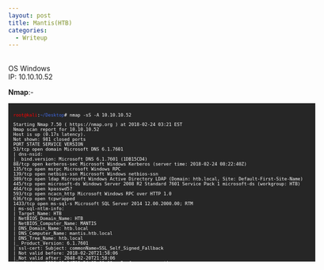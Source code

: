 ```yaml
---
layout: post
title: Mantis(HTB)
categories:
  - Writeup
---
```


<br>OS Windows
<br>IP: 10.10.10.52

**Nmap**:-
<font size="1">
<div style="height:300px;width:600px;overflow:auto;background-color:#262626;color:White;scrollbar-base-color:gold;font-family:monospace;padding:10px;">

<p><font color="red">root@kali</font>:<font color="RoyalBlue">~/Desktop</font># nmap -sS -A 10.10.10.52</p>

<p>Starting Nmap 7.50 ( https://nmap.org ) at 2018-02-24 03:21 EST
<br>Nmap scan report for 10.10.10.52
<br>Host is up (0.17s latency).
<br>Not shown: 981 closed ports
<br>PORT      STATE SERVICE      VERSION
<br>53/tcp    open  domain       Microsoft DNS 6.1.7601
<br>| dns-nsid: 
<br>|_  bind.version: Microsoft DNS 6.1.7601 (1DB15CD4)
<br>88/tcp    open  kerberos-sec Microsoft Windows Kerberos (server time: 2018-02-24 08:22:40Z)
<br>135/tcp   open  msrpc        Microsoft Windows RPC
<br>139/tcp   open  netbios-ssn  Microsoft Windows netbios-ssn
<br>389/tcp   open  ldap         Microsoft Windows Active Directory LDAP (Domain: htb.local, Site: Default-First-Site-Name)
<br>445/tcp   open  microsoft-ds Windows Server 2008 R2 Standard 7601 Service Pack 1 microsoft-ds (workgroup: HTB)
<br>464/tcp   open  kpasswd5?
<br>593/tcp   open  ncacn_http   Microsoft Windows RPC over HTTP 1.0
<br>636/tcp   open  tcpwrapped
<br>1433/tcp  open  ms-sql-s     Microsoft SQL Server 2014 12.00.2000.00; RTM
<br>| ms-sql-ntlm-info: 
<br>|   Target_Name: HTB
<br>|   NetBIOS_Domain_Name: HTB
<br>|   NetBIOS_Computer_Name: MANTIS
<br>|   DNS_Domain_Name: htb.local
<br>|   DNS_Computer_Name: mantis.htb.local
<br>|   DNS_Tree_Name: htb.local
<br>|_  Product_Version: 6.1.7601
<br>| ssl-cert: Subject: commonName=SSL_Self_Signed_Fallback
<br>| Not valid before: 2018-02-20T21:58:06
<br>|_Not valid after:  2048-02-20T21:58:06
<br>|_ssl-date: 2018-02-24T08:24:03+00:00; -2s from scanner time.
<br>3268/tcp  open  ldap         Microsoft Windows Active Directory LDAP (Domain: htb.local, Site: Default-First-Site-Name)
<br>3269/tcp  open  tcpwrapped
<br>8080/tcp  open  http         Microsoft HTTPAPI httpd 2.0 (SSDP/UPnP)
<br>|_http-server-header: Microsoft-IIS/7.5
<br>|_http-title: Tossed Salad - Blog
<br>49152/tcp open  msrpc        Microsoft Windows RPC
<br>49153/tcp open  msrpc        Microsoft Windows RPC
<br>49154/tcp open  msrpc        Microsoft Windows RPC
<br>49155/tcp open  msrpc        Microsoft Windows RPC
<br>49157/tcp open  ncacn_http   Microsoft Windows RPC over HTTP 1.0
<br>49158/tcp open  msrpc        Microsoft Windows RPC
<br>No exact OS matches for host (If you know what OS is running on it, see https://nmap.org/submit/ ).
<br>TCP/IP fingerprint:
<br>OS:SCAN(V=7.50%E=4%D=2/24%OT=53%CT=1%CU=37125%PV=Y%DS=2%DC=T%G=Y%TM=5A91217
<br>OS:F%P=i686-pc-linux-gnu)SEQ(SP=103%GCD=2%ISR=107%TI=I%CI=I%II=I%SS=S%TS=7)
<br>OS:SEQ(SP=FE%GCD=1%ISR=104%TI=I%CI=RD%TS=7)SEQ(SP=103%GCD=1%ISR=107%TI=I%TS
<br>OS:=7)OPS(O1=M54DNW8ST11%O2=M54DNW8ST11%O3=M54DNW8NNT11%O4=M54DNW8ST11%O5=M
<br>OS:54DNW8ST11%O6=M54DST11)WIN(W1=2000%W2=2000%W3=2000%W4=2000%W5=2000%W6=20
<br>OS:00)ECN(R=Y%DF=Y%T=80%W=2000%O=M54DNW8NNS%CC=N%Q=)T1(R=Y%DF=Y%T=80%S=O%A=
<br>OS:S+%F=AS%RD=0%Q=)T2(R=Y%DF=Y%T=80%W=0%S=Z%A=S%F=AR%O=%RD=0%Q=)T3(R=Y%DF=Y
<br>OS:%T=80%W=0%S=Z%A=O%F=AR%O=%RD=0%Q=)T4(R=Y%DF=Y%T=80%W=0%S=A%A=O%F=R%O=%RD
<br>OS:=0%Q=)T5(R=Y%DF=Y%T=80%W=0%S=Z%A=S+%F=AR%O=%RD=0%Q=)T6(R=Y%DF=Y%T=80%W=0
<br>OS:%S=A%A=O%F=R%O=%RD=0%Q=)T7(R=Y%DF=Y%T=80%W=0%S=Z%A=S+%F=AR%O=%RD=0%Q=)U1
<br>OS:(R=Y%DF=N%T=80%IPL=164%UN=0%RIPL=G%RID=G%RIPCK=G%RUCK=G%RUD=G)IE(R=Y%DFI
<br>OS:=N%T=80%CD=Z)</p>

<p>Network Distance: 2 hops
<br>Service Info: Host: MANTIS; OS: Windows; CPE: cpe:/o:microsoft:windows</p>

<p>Host script results:
<br>|_clock-skew: mean: -2s, deviation: 0s, median: -2s
<br>| ms-sql-info: 
<br>|   10.10.10.52:1433: 
<br>|     Version: 
<br>|       name: Microsoft SQL Server 2014 RTM
<br>|       number: 12.00.2000.00
<br>|       Product: Microsoft SQL Server 2014
<br>|       Service pack level: RTM
<br>|       Post-SP patches applied: false
<br>|_    TCP port: 1433
<br>| smb-os-discovery: 
<br>|   OS: Windows Server 2008 R2 Standard 7601 Service Pack 1 (Windows Server 2008 R2 Standard 6.1)
<br>|   OS CPE: cpe:/o:microsoft:windows_server_2008::sp1
<br>|   Computer name: mantis
<br>|   NetBIOS computer name: MANTIS\x00
<br>|   Domain name: htb.local
<br>|   Forest name: htb.local
<br>|   FQDN: mantis.htb.local
<br>|_  System time: 2018-02-24T03:24:05-05:00
<br>| smb-security-mode: 
<br>|   account_used: guest
<br>|   authentication_level: user
<br>|   challenge_response: supported
<br>|_  message_signing: required
<br>|_smbv2-enabled: Server supports SMBv2 protocol</p>

<p>TRACEROUTE (using port 111/tcp)
<br>HOP RTT       ADDRESS
<br>1   193.54 ms 10.10.14.1
<br>2   193.65 ms 10.10.10.52</p>

<p>OS and Service detection performed. Please report any incorrect results at https://nmap.org/submit/ .
<br>Nmap done: 1 IP address (1 host up) scanned in 257.88 seconds
<br><font color="red">root@kali</font>:<font color="RoyalBlue">~/Desktop</font>#</p>

</div>
</font>







